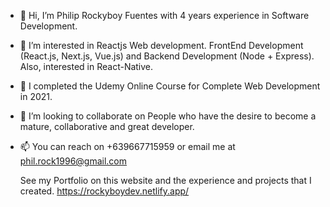 - 👋 Hi, I’m Philip Rockyboy Fuentes with 4 years experience in Software Development. 
- 👀 I’m interested in Reactjs Web development. FrontEnd Development (React.js, Next.js, Vue.js) and Backend Development (Node + Express). Also, interested in React-Native.
- 🌱 I completed the Udemy Online Course for Complete Web Development in 2021.
- 💞️ I’m looking to collaborate on People who have the desire to become a mature, collaborative and great developer.
- 📫 You can reach on +639667715959 or email me at phil.rock1996@gmail.com
  
  See my Portfolio on this website and the experience and projects that I created. https://rockyboydev.netlify.app/
<!---
Ryozen7/Ryozen7 is a ✨ special ✨ repository because its `README.md` (this file) appears on your GitHub profile.
You can click the Preview link to take a look at your changes.
--->
